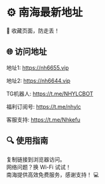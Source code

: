 # ⚙️ 南海最新地址
📌 收藏页面，防走丢！

## 🌐 访问地址

地址1: https://nh6655.vip
 
地址2: https://nh6644.vip
 
TG机器人: https://t.me/NHYLCBOT
 
福利订阅号: https://t.me/nhylc
 
客服支持: https://t.me/Nhkefu


## 🔍 使用指南

复制链接到浏览器访问。  
网络问题？换 Wi-Fi 试试！  
南海提供高效免费服务，感谢支持！ 💻

